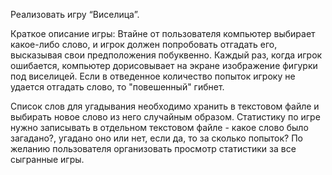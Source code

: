 Реализовать игру “Виселица”.

Краткое описание игры: 
    Втайне от пользователя компьютер выбирает какое-либо слово, и игрок должен попробовать отгадать его,
    высказывая свои предположения побуквенно. Каждый раз, когда игрок ошибается, компьютер дорисовывает на экране
    изображение фигурки под виселицей. Если в отведенное количество попыток игроку не удается отгадать слово,
    то "повешенный" гибнет.

Список слов для угадывания необходимо хранить в текстовом файле и выбирать новое слово из него случайным образом.
Статистику по игре нужно записывать в отдельном текстовом файле - какое слово было загадано?, угадано оно или 
нет, если да, то за сколько попыток? По желанию пользователя организовать просмотр статистики за все
сыгранные игры.